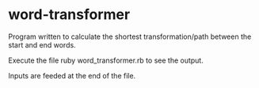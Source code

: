 # word-transformer

Program written to calculate the shortest transformation/path between the start and end words.

Execute the file ruby word_transformer.rb to see the output.

Inputs are feeded at the end of the file.
